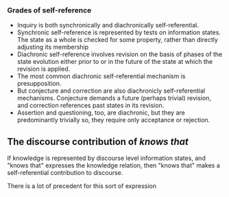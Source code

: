 ### Grades of self-reference

+ Inquiry is both synchronically and diachronically self-referential.
+ Synchronic self-reference is represented by tests on information states. The state as a whole is checked for some property, rather than directly adjusting its membership
+ Diachronic self-reference involves revision on the basis of phases of the state evolution either prior to or in the future of the state at which the revision is applied.
+ The most common diachronic self-referential mechanism is presupposition. 
+ But conjecture and correction are also diachronicly self-referential mechanisms. Conjecture demands a future (perhaps trivial) revision, and correction references past states in its revision.
+ Assertion and questioning, too, are diachronic, but they are predominantly trivially so, they require only acceptance or rejection.

## The discourse contribution of *knows that*

If knowledge is represented by discourse level information states, and "knows that" expresses the knowledge relation, then "knows that" makes a self-referential contribution to discourse. 

There is a lot of precedent for this sort of expression
